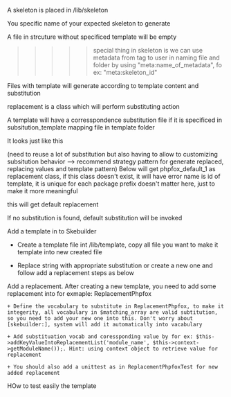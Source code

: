 A skeleton is placed in /lib/skeleton

You specific name of your expected skeleton to generate

A file in strcuture without specificed template will be empty

>>>>> special thing in skeleton is we can use metadata from <data> tag to user in naming file and folder
>>>>> by using "meta:name_of_metadata", fo ex: "meta:skeleton_id"

Files with template will generate according to template content and substitution 

replacement is a class which will perform substituting action 

A template will have a corresspondence substitution file if it is specificed in subsitution_template mapping file in template folder

It looks just like this

(need to reuse a lot of substitution but also having to allow to customizing subsitution behavior --> recommend strategy pattern for generate replaced, replacing values and template pattern) 
Below will get phpfox_default_1 as replacement class, if this class doesn't exist, it will have error
<template name='phpfox_block_default' package='phpfox'>
	<content>/template/phpfox_block_default.tpl</content>
	<replacement>phpfox_default_1</replacement> 
</template>
name is id of template, it is unique for each package
prefix doesn't matter here, just to make it more meaningful


this will get default replacement
<template name='se_block_default_2' package='phpfox'>
	<content>/template/phpfox_block_default_2.tpl</content>
</template>



If no substitution is found, default substitution will be invoked 

Add a template in to Skebuilder 

 + Create a template file int /lib/template, copy all file you want to make it template into new created file

 + Replace string with appropriate substitution or create a new one and  follow add a replacement steps as below


Add a replacement. After creating a new template, you need to add some replacement into for exmaple: ReplacementPhpfox

	+ Define the vocabulary to substitute in ReplacementPhpfox, to make it integerity, all vocabulary in $matching_array are valid subtitution, so you need to add your new one into this. Don't worry about [skebuilder:], system will add it automatically into vacabulary  

	+ Add substituation vocab and coressponding value by for ex: $this->addKeyValueIntoReplacementList('module_name', $this->context->getModuleName());. Hint: using context object to retrieve value for replacement

	+ You should also add a unittest as in ReplacementPhpfoxTest for new added replacement
	
 HOw to test easily the template